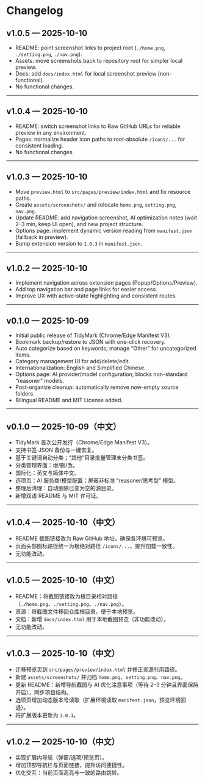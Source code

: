 # Changelog

## v1.0.5 — 2025-10-10

- README: point screenshot links to project root (`./home.png`, `./setting.png`, `./nav.png`).
- Assets: move screenshots back to repository root for simpler local preview.
- Docs: add `docs/index.html` for local screenshot preview (non-functional).
- No functional changes.

---

## v1.0.4 — 2025-10-10

- README: switch screenshot links to Raw GitHub URLs for reliable preview in any environment.
- Pages: normalize header icon paths to root-absolute `/icons/...` for consistent loading.
- No functional changes.

---

## v1.0.3 — 2025-10-10

- Move `preview.html` to `src/pages/preview/index.html` and fix resource paths.
- Create `assets/screenshots/` and relocate `home.png`, `setting.png`, `nav.png`.
- Update README: add navigation screenshot, AI optimization notes (wait 2–3 min, keep UI open), and new project structure.
- Options page: implement dynamic version reading from `manifest.json` (fallback in preview).
- Bump extension version to `1.0.3` in `manifest.json`.

---

## v1.0.2 — 2025-10-10

- Implement navigation across extension pages (Popup/Options/Preview).
- Add top navigation bar and page links for easier access.
- Improve UX with active-state highlighting and consistent routes.

---

## v0.1.0 — 2025-10-09

- Initial public release of TidyMark (Chrome/Edge Manifest V3).
- Bookmark backup/restore to JSON with one-click recovery.
- Auto categorize based on keywords; manage “Other” for uncategorized items.
- Category management UI for add/delete/edit.
- Internationalization: English and Simplified Chinese.
- Options page: AI provider/model configuration; blocks non-standard “reasoner” models.
- Post-organize cleanup: automatically remove now-empty source folders.
- Bilingual README and MIT License added.

---

## v0.1.0 — 2025-10-09（中文）

- TidyMark 首次公开发行（Chrome/Edge Manifest V3）。
- 支持书签 JSON 备份与一键恢复。
- 基于关键词自动分类；“其他”目录批量管理未分类书签。
- 分类管理界面：增/删/改。
- 国际化：英文与简体中文。
- 选项页：AI 服务商/模型配置；屏蔽非标准 “reasoner/思考型” 模型。
- 整理后清理：自动删除已变为空的源目录。
- 新增双语 README 与 MIT 许可证。

---

## v1.0.4 — 2025-10-10（中文）

- README 截图链接改为 Raw GitHub 地址，确保各环境可预览。
- 页面头部图标路径统一为根绝对路径 `/icons/...`，提升加载一致性。
- 无功能改动。

---

## v1.0.5 — 2025-10-10（中文）

- README：将截图链接改为根目录相对路径（`./home.png`、`./setting.png`、`./nav.png`）。
- 资源：将截图文件移回仓库根目录，便于本地预览。
- 文档：新增 `docs/index.html` 用于本地截图预览（非功能改动）。
- 无功能改动。

---

## v1.0.3 — 2025-10-10（中文）

- 迁移预览页到 `src/pages/preview/index.html` 并修正资源引用路径。
- 新建 `assets/screenshots/` 并归档 `home.png`、`setting.png`、`nav.png`。
- 更新 README：新增导航截图与 AI 优化注意事项（等待 2–3 分钟且界面保持开启），同步项目结构。
- 选项页增加动态版本号读取（扩展环境读取 `manifest.json`，预览环境回退）。
- 将扩展版本更新为 `1.0.3`。

---

## v1.0.2 — 2025-10-10（中文）

- 实现扩展内导航（弹窗/选项/预览页）。
- 增加顶部导航栏与页面链接，提升访问便捷性。
- 优化交互：当前页面高亮与一致的路由跳转。